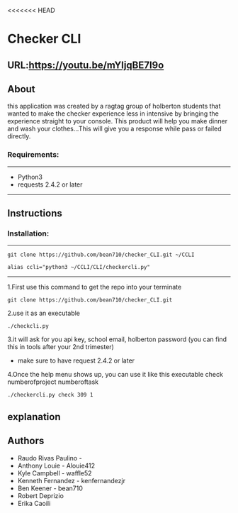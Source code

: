 <<<<<<< HEAD
# Checker CLI

## URL:https://youtu.be/mYIjqBE7I9o

## About
this application was created by a ragtag group of holberton students that wanted
to make the checker experience less in intensive by bringing the experience straight to your console.
This product will help you make dinner and wash your clothes...This will give you a response while pass or failed
directly.


### Requirements:
---
 - Python3
 - requests 2.4.2 or later
___

## Instructions

### Installation:
---
```
git clone https://github.com/bean710/checker_CLI.git ~/CCLI
```
```
alias ccli="python3 ~/CCLI/CLI/checkercli.py"
```
___

1.First use this command to get the repo into your terminate
```
git clone https://github.com/bean710/checker_CLI.git
```

2.use it as an executable
```
./checkcli.py
```

3.it will ask for you api key, school email, holberton password (you can find this in tools after your 2nd trimester)
- make sure to have request 2.4.2 or later

4.Once the help menu shows up, you can use it like this
executable check numberofproject numberoftask
```
./checkercli.py check 309 1
```

## explanation


## Authors

* Raudo Rivas Paulino -
* Anthony Louie - Alouie412
* Kyle Campbell - waffle52
* Kenneth Fernandez - kenfernandezjr
* Ben Keener - bean710
* Robert Deprizio
* Erika Caoili

